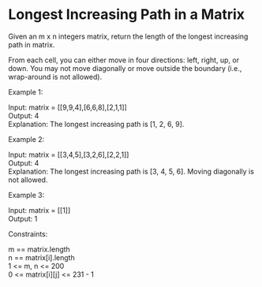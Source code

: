 # Longest Increasing Path in a Matrix

Given an m x n integers matrix, return the length of the longest increasing path in matrix.

From each cell, you can either move in four directions: left, right, up, or down. You may not move diagonally or move outside the boundary (i.e., wrap-around is not allowed).

Example 1:

Input: matrix = [[9,9,4],[6,6,8],[2,1,1]]\
Output: 4\
Explanation: The longest increasing path is [1, 2, 6, 9].

Example 2:

Input: matrix = [[3,4,5],[3,2,6],[2,2,1]]\
Output: 4\
Explanation: The longest increasing path is [3, 4, 5, 6]. Moving diagonally is not allowed.

Example 3:

Input: matrix = [[1]]\
Output: 1

Constraints:

m == matrix.length\
n == matrix[i].length\
1 <= m, n <= 200\
0 <= matrix[i][j] <= 231 - 1